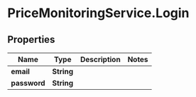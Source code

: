 # PriceMonitoringService.Login

## Properties
Name | Type | Description | Notes
------------ | ------------- | ------------- | -------------
**email** | **String** |  | 
**password** | **String** |  | 
